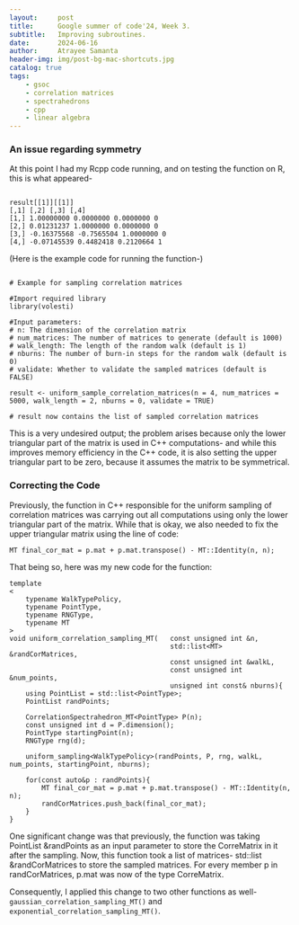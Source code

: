 ```yaml
---
layout:     post
title:      Google summer of code'24, Week 3.
subtitle:   Improving subroutines.
date:       2024-06-16
author:     Atrayee Samanta
header-img: img/post-bg-mac-shortcuts.jpg
catalog: true
tags:
    - gsoc
    - correlation matrices
    - spectrahedrons
    - cpp
    - linear algebra
---
```


### An issue regarding symmetry

At this point I had my Rcpp code running, and on testing the function on R, this is what appeared-

```

result[[1]][[1]]
[,1] [,2] [,3] [,4]
[1,] 1.00000000 0.0000000 0.0000000 0 
[2,] 0.01231237 1.0000000 0.0000000 0 
[3,] -0.16375568 -0.7565504 1.0000000 0 
[4,] -0.07145539 0.4482418 0.2120664 1
```

(Here is the example code for running the function-)

```

# Example for sampling correlation matrices

#Import required library
library(volesti)

#Input parameters:
# n: The dimension of the correlation matrix
# num_matrices: The number of matrices to generate (default is 1000)
# walk_length: The length of the random walk (default is 1)
# nburns: The number of burn-in steps for the random walk (default is 0)
# validate: Whether to validate the sampled matrices (default is FALSE)

result <- uniform_sample_correlation_matrices(n = 4, num_matrices = 5000, walk_length = 2, nburns = 0, validate = TRUE)

# result now contains the list of sampled correlation matrices

```

This is a very undesired output; the problem arises because only the lower triangular part of the matrix is used in C++ computations- and while this improves memory efficiency in the C++ code, it is also setting the upper triangular part to be zero, because it assumes the matrix to be symmetrical.

### Correcting the Code

Previously, the function in C++ responsible for the uniform sampling of correlation matrices was carrying out all computations using only the lower triangular part of the matrix. While that is okay, we also needed to fix the upper triangular matrix using the line of code:

` MT final_cor_mat = p.mat + p.mat.transpose() - MT::Identity(n, n); `

That being so, here was my new code for the function:

```
template
<
    typename WalkTypePolicy,
    typename PointType,
    typename RNGType,
    typename MT
>
void uniform_correlation_sampling_MT(   const unsigned int &n,
                                        std::list<MT> &randCorMatrices,
                                        const unsigned int &walkL,
                                        const unsigned int &num_points,
                                        unsigned int const& nburns){
    using PointList = std::list<PointType>;
    PointList randPoints;
    
    CorrelationSpectrahedron_MT<PointType> P(n);
    const unsigned int d = P.dimension();
    PointType startingPoint(n);
    RNGType rng(d);

    uniform_sampling<WalkTypePolicy>(randPoints, P, rng, walkL, num_points, startingPoint, nburns);

    for(const auto&p : randPoints){
        MT final_cor_mat = p.mat + p.mat.transpose() - MT::Identity(n, n);
    	randCorMatrices.push_back(final_cor_mat);
    }
}
```

One significant change was that previously, the function was taking PointList &randPoints as an input parameter to store the CorreMatrix<NT> in it after the sampling. Now, this function took a list of matrices- std::list<MT> &randCorMatrices to store the sampled matrices. For every member p in randCorMatrices, p.mat was now of the type CorreMatrix<NT>.

Consequently, I applied this change to two other functions as well- ` gaussian_correlation_sampling_MT() ` and ` exponential_correlation_sampling_MT() `.